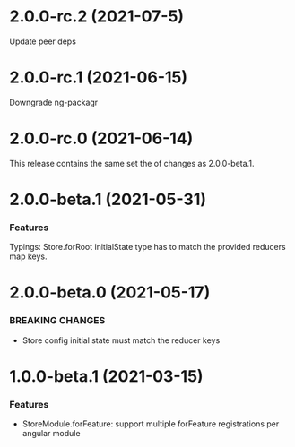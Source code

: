 # 2.0.0-rc.2 (2021-07-5)
Update peer deps

# 2.0.0-rc.1 (2021-06-15)
Downgrade ng-packagr

# 2.0.0-rc.0 (2021-06-14)
This release contains the same set the of changes as 2.0.0-beta.1.

# 2.0.0-beta.1 (2021-05-31)

### Features
Typings: Store.forRoot initialState type has to match the provided reducers map keys.

# 2.0.0-beta.0 (2021-05-17)

### BREAKING CHANGES

* Store config initial state must match the reducer keys

# 1.0.0-beta.1 (2021-03-15)

### Features
* StoreModule.forFeature: support multiple forFeature registrations per angular module
